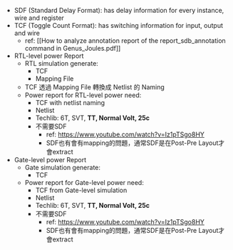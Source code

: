 - SDF (Standard Delay Format): has delay information for every instance, wire and register 
- TCF (Toggle Count Format): has switching information for input, output and wire
	- ref: [[How to analyze annotation report of the report_sdb_annotation command in Genus_Joules.pdf]]
- RTL-level power Report
	- RTL simulation generate: 
		- TCF
		- Mapping File
	- TCF 透過 Mapping File 轉換成 Netlist 的 Naming
	- Power report for RTL-level power need: 
		- TCF with netlist naming
		- Netlist
		- Techlib: 6T, SVT, **TT, Normal Volt, 25c**
		- 不需要SDF
			- ref: https://www.youtube.com/watch?v=Iz1pTSgo8HY
			- SDF也有會有mapping的問題，通常SDF是在Post-Pre Layout才會extract
- Gate-level power Report
	- Gate simulation generate: 
		- TCF
	- Power report for Gate-level power need: 
		- TCF from Gate-level simulation
		- Netlist
		- Techlib: 6T, SVT, **TT, Normal Volt, 25c**
		- 不需要SDF
			- ref: https://www.youtube.com/watch?v=Iz1pTSgo8HY
			- SDF也有會有mapping的問題，通常SDF是在Post-Pre Layout才會extract
